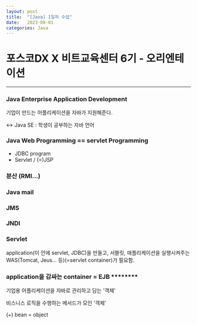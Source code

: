 ```yaml
---
layout: post
title:  "[Java] 1일차 수업"
date:   2023-08-01
categories: Java
---
```


# 포스코DX X 비트교육센터 6기 - 오리엔테이션

--- 

### Java Enterprise Application Development

기업이 만드는 어플리케이션을 자바가 지원해준다.

<-> Java SE : 학생이 공부하는 자바 언어

### Java Web Programming == servlet Programming

- JDBC program
- Servlet / (=)JSP

### 분산 (RMI...)

### Java mail

### JMS

### JNDI

### Servlet 

application(이 안에 servlet, JDBC)을 만들고, 서블릿, 애플리케이션을 실행시켜주는 WAS(Tomcat, Jeus... 등)(=servlet container)가 필요함.


### application을 감싸는 container = EJB ********

기업용 어플리케이션을 자바로 관리하고 담는 '객체'

비스니스 로직을 수행하는 메서드가 모인 '객체'

(+) bean = object 


